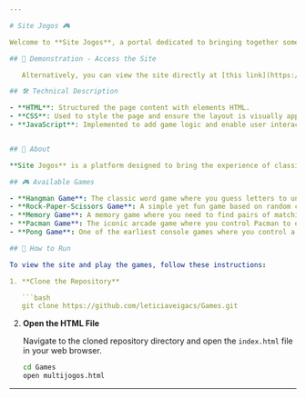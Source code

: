 ```yaml
---

# Site Jogos 🎮

Welcome to **Site Jogos**, a portal dedicated to bringing together some of the most iconic and nostalgic classic games. Here, you'll find a collection of games that have defined generations, including Hangman, Rock-Paper-Scissors, Memory, Pacman, and Pong.

## 🎥 Demonstration - Access the Site

   Alternatively, you can view the site directly at [this link](https://leticiaveigacs.github.io/Games/multijogos.html).

## 🛠️ Technical Description

- **HTML**: Structured the page content with elements HTML.
- **CSS**: Used to style the page and ensure the layout is visually appealing and responsive.
- **JavaScript**: Implemented to add game logic and enable user interaction.


## 📖 About

**Site Jogos** is a platform designed to bring the experience of classic games to the web. Our mission is to preserve and provide access to games that have defined eras and continue to entertain people around the world.

## 🎮 Available Games

- **Hangman Game**: The classic word game where you guess letters to uncover the secret word.
- **Rock-Paper-Scissors Game**: A simple yet fun game based on random choices, also known as Paper, Rock, Scissors.
- **Memory Game**: A memory game where you need to find pairs of matching cards.
- **Pacman Game**: The iconic arcade game where you control Pacman to eat all the dots while avoiding ghosts.
- **Pong Game**: One of the earliest console games where you control a paddle to bounce a ball and score points.

## 🚀 How to Run

To view the site and play the games, follow these instructions:

1. **Clone the Repository**

   ```bash
   git clone https://github.com/leticiaveigacs/Games.git
   ```

2. **Open the HTML File**

   Navigate to the cloned repository directory and open the `index.html` file in your web browser.

   ```bash
   cd Games
   open multijogos.html
   ```

---
```



